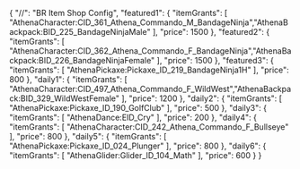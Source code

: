 {
  "//": "BR Item Shop Config",
  "featured1": {
    "itemGrants": [
      "AthenaCharacter:CID_361_Athena_Commando_M_BandageNinja","AthenaBackpack:BID_225_BandageNinjaMale"
    ],
    "price": 1500
  },
  "featured2": {
    "itemGrants": [
      "AthenaCharacter:CID_362_Athena_Commando_F_BandageNinja","AthenaBackpack:BID_226_BandageNinjaFemale"
    ],
    "price": 1500
  },
  "featured3": {
    "itemGrants": [
      "AthenaPickaxe:Pickaxe_ID_219_BandageNinja1H"
    ],
    "price": 800
  },
  "daily1": {
    "itemGrants": [
      "AthenaCharacter:CID_497_Athena_Commando_F_WildWest","AthenaBackpack:BID_329_WildWestFemale"
    ],
    "price": 1200
  },
  "daily2": {
    "itemGrants": [
      "AthenaPickaxe:Pickaxe_ID_190_GolfClub"
    ],
    "price": 500
  },
  "daily3": {
    "itemGrants": [
      "AthenaDance:EID_Cry"
    ],
    "price": 200
  },
  "daily4": {
    "itemGrants": [
      "AthenaCharacter:CID_242_Athena_Commando_F_Bullseye"
    ],
    "price": 800
  },
  "daily5": {
    "itemGrants": [
      "AthenaPickaxe:Pickaxe_ID_024_Plunger"
    ],
    "price": 800
  },
  "daily6": {
    "itemGrants": [
      "AthenaGlider:Glider_ID_104_Math"
    ],
    "price": 600
  }
}
